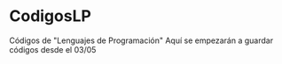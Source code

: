 # CodigosLP
Códigos de "Lenguajes de Programación"
Aquí se empezarán a guardar códigos desde el 03/05 
<!--stackedit_data:
eyJoaXN0b3J5IjpbMTU0MTcyMTY2XX0=
-->